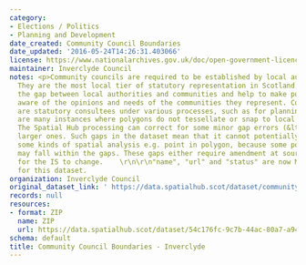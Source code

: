 ```yaml
---
category:
- Elections / Politics
- Planning and Development
date_created: Community Council Boundaries
date_updated: '2016-05-24T14:26:31.403066'
license: https://www.nationalarchives.gov.uk/doc/open-government-licence/version/3/
maintainer: Inverclyde Council
notes: <p>Community councils are required to be established by local authorities.
  They are the most local tier of statutory representation in Scotland. They bridge
  the gap between local authorities and communities and help to make public bodies
  aware of the opinions and needs of the communities they represent. Community councils
  are statutory consultees under various processes, such as for planning applications.\r\n\r\nThere
  are many instances where polygons do not tessellate or snap to local authority boundaries.
  The Spatial Hub processing can correct for some minor gap errors (&lt;5m) but not
  larger ones. Such gaps in the dataset mean that it cannot potentially be used for
  some kinds of spatial analysis e.g. point in polygon, because some point locations
  may fall within the gaps. These gaps either require amendment at source or approval
  for the IS to change.    \r\n\r\n"name", "url" and "status" are now MANDATORY fields
  for this dataset.                                                                                                                                                                                                                                                                                                                                                                                                                                                                                                                                                                                                                                                                                                                                                                                                                                                                                                                                                                                                                                                                                                                                                                                                                                                                                                                                                                                                                                                                                                                                                                                                                           </p>
organization: Inverclyde Council
original_dataset_link: ' https://data.spatialhub.scot/dataset/community_council_boundaries-in'
records: null
resources:
- format: ZIP
  name: ZIP
  url: https://data.spatialhub.scot/dataset/54c176fc-9c7b-44ac-80a7-a940ba279123/resource/b773f636-e767-46e2-a7c6-eb2a2c32d840/download/inverclyde-community-councils.zip
schema: default
title: Community Council Boundaries - Inverclyde
---
```

